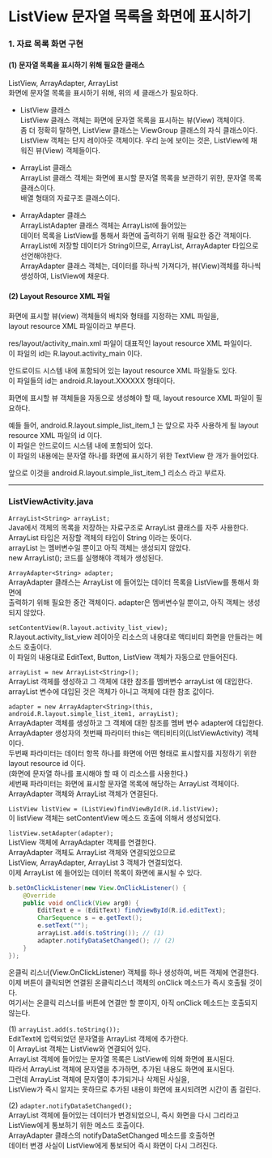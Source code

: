 # ListView 문자열 목록을 화면에 표시하기  
### 1. 자료 목록 화면 구현   
#### (1) 문자열 목록을 표시하기 위해 필요한 클래스   

ListView, ArrayAdapter<String>, ArrayList<String>  
화면에 문자열 목록을 표시하기 위해, 위의 세 클래스가 필요하다.   


- ListView 클래스  
ListView 클래스 객체는 화면에 문자열 목록을 표시하는 뷰(View) 객체이다.  
좀 더 정확히 말하면, ListView 클래스는 ViewGroup 클래스의 자식 클래스이다.  
ListView 객체는 단지 레이아웃 객체이다. 우리 눈에 보이는 것은, ListView에 채워진 뷰(View) 객체들이다.  

- ArrayList<String> 클래스    
ArrayList<String> 클래스 객체는 화면에 표시할 문자열 목록을 보관하기 위한, 문자열 목록 클래스이다.   
배열 형태의 자료구조 클래스이다.    

- ArrayAdapter<String> 클래스  
ArrayListAdapter<String> 클래스 객체는 ArrayList<String>에 들어있는   
  데이터 목록을 ListView를 통해서 화면에 출력하기 위해 필요한 중간 객체이다.   
ArrayList에 저장할 데이터가 String이므로, ArrayList<String>, ArrayAdapter<String> 타입으로 선언해야한다.  
ArrayAdapter<String> 클래스 객체는, 데이터를 하나씩 가져다가, 뷰(View)객체를 하나씩 생성하여, ListView에 채운다.  

#### (2) Layout Resource XML 파일   
화면에 표시할 뷰(view) 객체들의 배치와 형태를 지정하는 XML 파일을,  
layout resource XML 파일이라고 부른다.  

res/layout/activity_main.xml 파일이 대표적인 layout resource XML 파일이다.    
이 파일의 id는 R.layout.activity_main 이다.  

안드로이드 시스템 내에 포함되어 있는 layout resource XML 파일들도 있다.  
이 파일들의 id는 android.R.layout.XXXXXX 형태이다.  

화면에 표시할 뷰 객체들을 자동으로 생성해야 할 때, layout resource XML 파일이 필요하다.  
  
예들 들어, android.R.layout.simple_list_item_1 는 앞으로 자주 사용하게 될 layout resource XML 파일의 id 이다.    
이 파일은 안드로이드 시스템 내에 포함되어 있다.    
이 파일의 내용에는 문자열 하나를 화면에 표시하기 위한 TextView 한 개가 들어있다.    
  
앞으로 이것을 android.R.layout.simple_list_item_1 리소스 라고 부르자.    

***********

### ListViewActivity.java    
``` ArrayList<String> arrayList; ```    
Java에서 객체의 목록을 저장하는 자료구조로 ArrayList 클래스를 자주 사용한다.   
ArrayList<String> 타입은 저장할 객체의 타입이 String 이라는 뜻이다.   
arrayList 는 멤버변수일 뿐이고 아직 객체는 생성되지 않았다.   
new ArrayList<String>(); 코드를 실행해야 객체가 생성된다.   
  
``` ArrayAdapter<String> adapter; ```  
ArrayAdapter<String> 클래스는 ArrayList<String> 에 들어있는 데이터 목록을 ListView를 통해서 화면에   
출력하기 위해 필요한 중간 객체이다. adapter은 멤버변수일 뿐이고, 아직 객체는 생성되지 않았다.   
  
``` setContentView(R.layout.activity_list_view); ```  
R.layout.activity_list_view 레이아웃 리소스의 내용대로 액티비티 화면을 만들라는 메소드 호출이다.   
이 파일의 내용대로 EditText, Button, ListView 객체가 자동으로 만들어진다.   

``` arrayList = new ArrayList<String>(); ```  
ArrayList<String> 객체를 생성하고 그 객체에 대한 참조를 멤버변수 arrayList 에 대입한다.   
arrayList 변수에 대입된 것은 객체가 아니고 객체에 대한 참조 값이다.   

``` adapter = new ArrayAdapter<String>(this, android.R.layout.simple_list_item1, arrayList); ```     
ArrayAdapter<String> 객체를 생성하고 그 객체에 대한 참조를 멤버 변수 adapter에 대입한다.       
ArrayAdapter 생성자의 첫번째 파라미터 this는 액티비티의(LIstViewActivity) 객체이다.       
두번째 파라미터는 데이터 항목 하나를 화면에 어떤 형태로 표시할지를 지정하기 위한 layout resource id 이다.     
(화면에 문자열 하나를 표시해야 할 때 이 리소스를 사용한다.)       
세번째 파라미터는 화면에 표시할 문자열 목록에 해당하는 ArrayList<String> 객체이다.     
ArrayAdapter<String> 객체와 ArrayList<String> 객체가 연결된다.       
  
``` ListView listView = (ListView)findViewById(R.id.listView); ```    
이 listView 객체는 setContentView 메소드 호출에 의해서 생성되었다.       

``` listView.setAdapter(adapter); ```      
ListView 객체에 ArrayAdapter<String> 객체를 연결한다.   
ArrayAdapter<String> 객체도 ArrayList<String> 객체와 연결되었으므로   
ListView, ArrayAdapter<String>, ArrayList<String> 3 객체가 연결되었다.   
이제 ArrayList<String> 에 들어있는 데이터 목록이 화면에 표시될 수 있다.     


```java   
b.setOnClickListener(new View.OnClickListener() {
    @Override
    public void onClick(View arg0) {
        EditText e = (EditText) findViewById(R.id.editText);
        CharSequence s = e.getText();
        e.setText("");
        arrayList.add(s.toString()); // (1)
        adapter.notifyDataSetChanged(); // (2)
    }
});
```
온클릭 리스너(View.OnClickListener) 객체를 하나 생성하여, 버튼 객체에 연결한다.     
이제 버튼이 클릭되면 연결된 온클릭리스너 객체의 onClick 메소드가 즉시 호출될 것이다.      
여기서는 온클릭 리스너를 버튼에 연결만 할 뿐이지, 아직 onClick 메소드는 호출되지 않는다.      

(1) ```arrayList.add(s.toString());```    
EditText에 입력되었던 문자열을 ArrayList<String> 객체에 추가한다.       
이 ArrayList<String> 객체는 ListView와 연결되어 있다.      
ArrayList<String> 객체에 들어있는 문자열 목록은 ListView에 의해 화면에 표시된다.      
따라서 ArrayList<String> 객체에 문자열을 추가하면, 추가된 내용도 화면에 표시된다.      
그런데 ArrayList<String> 객체에 문자열이 추가되거나 삭제된 사실을,      
ListView가 즉시 알지는 못하므로 추가된 내용이 화면에 표시되려면 시간이 좀 걸린다.       
  
(2) ```adapter.notifyDataSetChanged();```           
ArrayList<String> 객체에 들어있는 데이터가 변경되었으니, 즉시 화면을 다시 그리라고       
ListView에게 통보하기 위한 메소드 호출이다.       
ArrayAdapter<String> 클래스의 notifyDataSetChanged 메소드를 호출하면       
데이터 변경 사실이 ListView에게 통보되어 즉시 화면이 다시 그려진다.            
